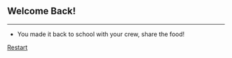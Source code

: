 ## Welcome Back!

---

* You made it back to school with your crew, share the food!

[Restart](../home.md)